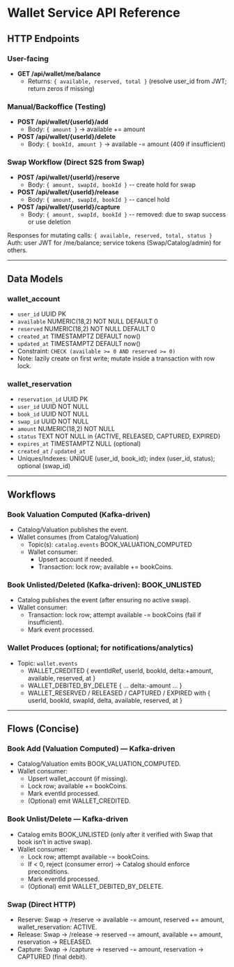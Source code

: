 # Wallet Service API Reference

## HTTP Endpoints

### User-facing

- **GET /api/wallet/me/balance**
    - Returns: `{ available, reserved, total }` (resolve user_id from JWT; return zeros if missing)

### Manual/Backoffice (Testing)

- **POST /api/wallet/{userId}/add**
    - Body: `{ amount }` → available += amount
- **POST /api/wallet/{userId}/delete**
    - Body: `{ bookId, amount }` → available -= amount (409 if insufficient)

### Swap Workflow (Direct S2S from Swap)

- **POST /api/wallet/{userId}/reserve**
    - Body: `{ amount, swapId, bookId }` -- create hold for swap
- **POST /api/wallet/{userId}/release**
    - Body: `{ amount, swapId, bookId }` -- cancel hold
- **POST /api/wallet/{userId}/capture**
    - Body: `{ amount, swapId, bookId }` -- removed: due to swap success or use deletion

Responses for mutating calls: `{ available, reserved, total, status }`
Auth: user JWT for /me/balance; service tokens (Swap/Catalog/admin) for others.

---

## Data Models

### wallet_account

- `user_id` UUID PK
- `available` NUMERIC(18,2) NOT NULL DEFAULT 0
- `reserved` NUMERIC(18,2) NOT NULL DEFAULT 0
- `created_at` TIMESTAMPTZ DEFAULT now()
- `updated_at` TIMESTAMPTZ DEFAULT now()
- Constraint: `CHECK (available >= 0 AND reserved >= 0)`
- Note: lazily create on first write; mutate inside a transaction with row lock.

### wallet_reservation

- `reservation_id` UUID PK
- `user_id` UUID NOT NULL
- `book_id` UUID NOT NULL
- `swap_id` UUID NOT NULL
- `amount` NUMERIC(18,2) NOT NULL
- `status` TEXT NOT NULL in {ACTIVE, RELEASED, CAPTURED, EXPIRED}
- `expires_at` TIMESTAMPTZ NULL (optional)
- `created_at` / `updated_at`
- Uniques/Indexes: UNIQUE (user_id, book_id); index (user_id, status); optional (swap_id)

---

## Workflows

### Book Valuation Computed (Kafka-driven)

- Catalog/Valuation publishes the event.
- Wallet consumes (from Catalog/Valuation)
    - Topic(s): `catalog.events` BOOK_VALUATION_COMPUTED
    - Wallet consumer:
        - Upsert account if needed.
        - Transaction: lock row; available += bookCoins.

### Book Unlisted/Deleted (Kafka-driven): BOOK_UNLISTED

- Catalog publishes the event (after ensuring no active swap).
- Wallet consumer:
    - Transaction: lock row; attempt available -= bookCoins (fail if insufficient).
    - Mark event processed.

### Wallet Produces (optional; for notifications/analytics)

- Topic: `wallet.events`
    - WALLET_CREDITED { eventIdRef, userId, bookId, delta:+amount, available, reserved, at }
    - WALLET_DEBITED_BY_DELETE { ... delta:-amount ... }
    - WALLET_RESERVED / RELEASED / CAPTURED / EXPIRED with { userId, bookId, swapId, delta, available, reserved, at }

---

## Flows (Concise)

### Book Add (Valuation Computed) — Kafka-driven

- Catalog/Valuation emits BOOK_VALUATION_COMPUTED.
- Wallet consumer:
    - Upsert wallet_account (if missing).
    - Lock row; available += bookCoins.
    - Mark eventId processed.
    - (Optional) emit WALLET_CREDITED.

### Book Unlist/Delete — Kafka-driven

- Catalog emits BOOK_UNLISTED (only after it verified with Swap that book isn’t in active swap).
- Wallet consumer:
    - Lock row; attempt available -= bookCoins.
    - If < 0, reject (consumer error) → Catalog should enforce preconditions.
    - Mark eventId processed.
    - (Optional) emit WALLET_DEBITED_BY_DELETE.

### Swap (Direct HTTP)

- Reserve: Swap → /reserve → available -= amount, reserved += amount, wallet_reservation: ACTIVE.
- Release: Swap → /release → reserved -= amount, available += amount, reservation → RELEASED.
- Capture: Swap → /capture → reserved -= amount, reservation → CAPTURED (final debit).